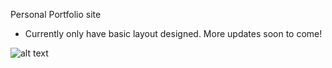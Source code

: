 Personal Portfolio site
- Currently only have basic layout designed. More updates soon to come!

![alt text](https://github.com/Dawa12/dawa12.github.io/blob/master/assets/screen_shot.png "screenshot")
